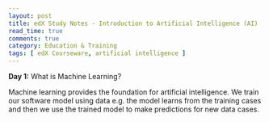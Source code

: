 ```yaml
---
layout: post
title: edX Study Notes - Introduction to Artificial Intelligence (AI)
read_time: true  
comments: true
category: Education & Training
tags: [ edX Courseware, artificial intelligence ]
---
```


**Day 1:** What is Machine Learning?

Machine learning provides the foundation for artificial intelligence. We train our software model using data e.g. the model learns from the training cases and then we use the trained model to make predictions for new data cases.



